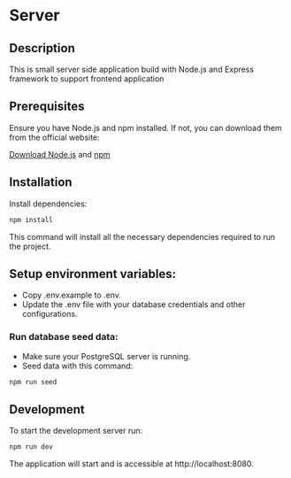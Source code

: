 # Server

## Description
This is small server side application build with Node.js and Express framework to support frontend application

## Prerequisites
Ensure you have Node.js and npm installed. If not, you can download them from the official website:

[Download Node.js](https://nodejs.org/en) and [npm](https://www.npmjs.com/)

## Installation

Install dependencies:

```bash
npm install
```

This command will install all the necessary dependencies required to run the project.

## Setup environment variables:

- Copy .env.example to .env.
- Update the .env file with your database credentials and other configurations.

### Run database seed data:

- Make sure your PostgreSQL server is running.
- Seed data with this command:

```bash
npm run seed
```



## Development
To start the development server run:
```bash
npm run dev
```

The application will start and is accessible at http://localhost:8080.
